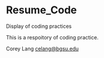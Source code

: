 # Resume_Code
Display of coding practices

This is a respoitory of coding practice. 

Corey Lang
celang@bgsu.edu
